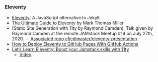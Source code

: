 
### Eleventy

* [Eleventy](https://www.11ty.dev/docs/): A JavaScript alternative to Jekyll. 
* [The Ultimate Guide to Eleventy](https://mtm.dev/eleventy) by Mark Thomas Miller
* [Static Site Generation with 11ty by Raymond Camden). Talk given by Raymond Camden at the remote JAMstack Meetup #14 on July 27th, 2020.
  -- [Associated repo cfjedimaster/eleventy-presentation](https://github.com/cfjedimaster/eleventy-presentation)
* [How to Deploy Eleventy to GitHub Pages With GitHub Actions](https://www.rockyourcode.com/how-to-deploy-eleventy-to-github-pages-with-github-actions/)
* [Let’s Learn Eleventy! Boost your Jamstack skills with 11ty](https://www.netlify.com/blog/2020/04/09/lets-learn-eleventy-boost-your-jamstack-skills-with-11ty/)
  - [Video](https://youtu.be/j8mJrhhdHWc) 
